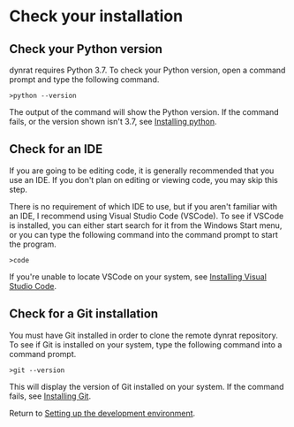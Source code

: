 # Check your installation

## Check your Python version
dynrat requires Python 3.7. To check your Python version, open a command prompt
and type the following command.

```
>python --version
```

The output of the command will show the Python version. If the command fails,
or the version shown isn't 3.7, see [Installing python](install_python.md).

## Check for an IDE
If you are going to be editing code, it is generally recommended that you use
an IDE. If you don't plan on editing or viewing code, you may skip this step.

There is no requirement of which IDE to use, but if you aren't familiar with an
IDE, I recommend using Visual Studio Code (VSCode). To see if VSCode is
installed, you can either start search for it from the Windows Start menu, or
you can type the following command into the command prompt to start the
program.

```
>code
```

If you're unable to locate VSCode on your system, see
[Installing Visual Studio Code](install_vscode.md).

## Check for a Git installation
You must have Git installed in order to clone the remote dynrat repository. To
see if Git is installed on your system, type the following command into a
command prompt.

```
>git --version
```

This will display the version of Git installed on your system. If the command
fails, see [Installing Git](install_git.md).

Return to [Setting up the development environment](setup.md).
